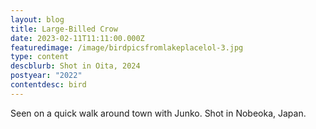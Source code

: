 ```yaml
---
layout: blog
title: Large-Billed Crow
date: 2023-02-11T11:11:00.000Z
featuredimage: /image/birdpicsfromlakeplacelol-3.jpg
type: content
descblurb: Shot in Oita, 2024
postyear: "2022"
contentdesc: bird
---
```

Seen on a quick walk around town with Junko. Shot in Nobeoka, Japan.
